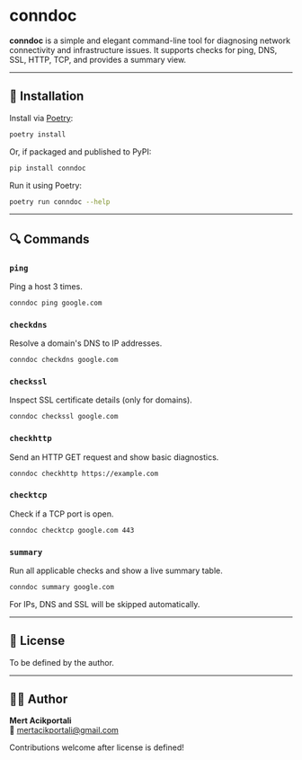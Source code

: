 # conndoc

**conndoc** is a simple and elegant command-line tool for diagnosing network connectivity and infrastructure issues. It supports checks for ping, DNS, SSL, HTTP, TCP, and provides a summary view.

---

## 🚀 Installation

Install via [Poetry](https://python-poetry.org/):

```bash
poetry install
```

Or, if packaged and published to PyPI:

```bash
pip install conndoc
```

Run it using Poetry:

```bash
poetry run conndoc --help
```

---

## 🔍 Commands

### `ping`
Ping a host 3 times.
```bash
conndoc ping google.com
```

### `checkdns`
Resolve a domain's DNS to IP addresses.
```bash
conndoc checkdns google.com
```

### `checkssl`
Inspect SSL certificate details (only for domains).
```bash
conndoc checkssl google.com
```

### `checkhttp`
Send an HTTP GET request and show basic diagnostics.
```bash
conndoc checkhttp https://example.com
```

### `checktcp`
Check if a TCP port is open.
```bash
conndoc checktcp google.com 443
```

### `summary`
Run all applicable checks and show a live summary table.
```bash
conndoc summary google.com
```

For IPs, DNS and SSL will be skipped automatically.

---

## 📄 License
To be defined by the author.

---

## 👨‍💻 Author
**Mert Acikportali**  
📧 mertacikportali@gmail.com

Contributions welcome after license is defined!